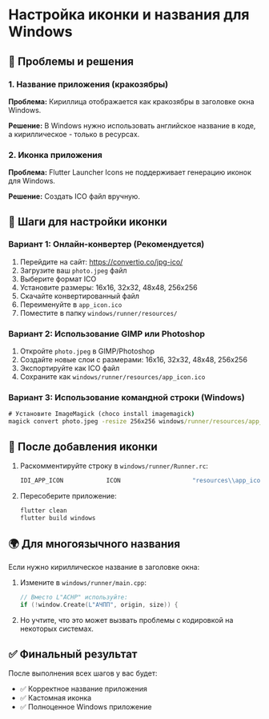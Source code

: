 # Настройка иконки и названия для Windows

## 🔧 Проблемы и решения

### 1. Название приложения (кракозябры)
**Проблема:** Кириллица отображается как кракозябры в заголовке окна Windows.

**Решение:** В Windows нужно использовать английское название в коде, а кириллическое - только в ресурсах.

### 2. Иконка приложения
**Проблема:** Flutter Launcher Icons не поддерживает генерацию иконок для Windows.

**Решение:** Создать ICO файл вручную.

## 📝 Шаги для настройки иконки

### Вариант 1: Онлайн-конвертер (Рекомендуется)

1. Перейдите на сайт: https://convertio.co/jpg-ico/
2. Загрузите ваш `photo.jpeg` файл
3. Выберите формат ICO
4. Установите размеры: 16x16, 32x32, 48x48, 256x256
5. Скачайте конвертированный файл
6. Переименуйте в `app_icon.ico`
7. Поместите в папку `windows/runner/resources/`

### Вариант 2: Использование GIMP или Photoshop

1. Откройте `photo.jpeg` в GIMP/Photoshop
2. Создайте новые слои с размерами: 16x16, 32x32, 48x48, 256x256
3. Экспортируйте как ICO файл
4. Сохраните как `windows/runner/resources/app_icon.ico`

### Вариант 3: Использование командной строки (Windows)

```cmd
# Установите ImageMagick (choco install imagemagick)
magick convert photo.jpeg -resize 256x256 windows/runner/resources/app_icon.ico
```

## 🔄 После добавления иконки

1. Раскомментируйте строку в `windows/runner/Runner.rc`:
   ```cpp
   IDI_APP_ICON            ICON                    "resources\\app_icon.ico"
   ```

2. Пересоберите приложение:
   ```bash
   flutter clean
   flutter build windows
   ```

## 🌍 Для многоязычного названия

Если нужно кириллическое название в заголовке окна:

1. Измените в `windows/runner/main.cpp`:
   ```cpp
   // Вместо L"ACHP" используйте:
   if (!window.Create(L"АЧПП", origin, size)) {
   ```

2. Но учтите, что это может вызвать проблемы с кодировкой на некоторых системах.

## ✅ Финальный результат

После выполнения всех шагов у вас будет:
- ✅ Корректное название приложения
- ✅ Кастомная иконка
- ✅ Полноценное Windows приложение
